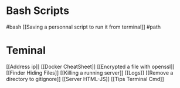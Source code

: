 # Bash Scripts
#bash
[[Saving a personnal script to run it from terminal]] #path 

# Teminal 
[[Address ip]]
[[Docker CheatSheet]]
[[Encrypted a file with openssl]]
[[Finder Hiding Files]]
[[Killing a running server]]
[[Logs]]
[[Remove a directory to gitignore]]
[[Server HTML-JS]]
[[Tips Terminal Cmd]]


